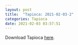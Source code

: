 ```yaml
---
layout: post
title:  "Tapioca: 2021-02-03-2"
categories: Tapioca
date: 2021-02-03 03:57:51
---
```

Download Tapioca [here](https://github.com/Nowhere-Know-How/Tapioca-Releases/releases/download/2021-02-03-2/Tapioca_2021-02-03-2.zip).

